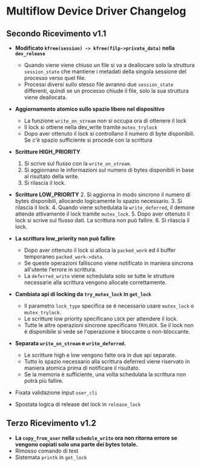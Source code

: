 # Multiflow Device Driver Changelog 

## Secondo Ricevimento v1.1

  - **Modificato `kfree(session) -> kfree(filp->private_data)` nella `dev_release`**
    - Quando viene viene chiuso un file si va a deallocare solo la struttura `session_state` che mantiene i metadati della singola sessione del processo verso quel file.
    - Processi diversi sullo stesso file avranno due `session_state` differenti, quindi se un processo chiude il file, solo la sua struttura viene deallocata.
  
  - **Aggiornamento atomico sullo spazio libero nel dispositivo**
    - La funzione `write_on_stream` non si occupa ora di ottenere il lock
    - Il lock si ottiene nella dev_write tramite `mutex_trylock`
    - Dopo aver ottenuto il lock si controllano il numero di byte disponibili. Se c'è spazio sufficiente si procede con la scrittura
  - **Scritture HIGH_PRIORITY**
    1. Si scrive sul flusso con la `write_on_stream`.
    2. Si aggiornano le informazioni sul numero di bytes disponibili in base al risultato della write.
    3. Si rilascia il lock.
  - **Scritture LOW_PRIORITY**
    2. Si aggiorna in modo sincrono il numero di bytes disponibili, allocando logicamente lo spazio necessario.
    3. Si rilascia il lock.
    4. Quando viene schedulata la `write_deferred`, il demone attende attivamente il lock tramite `mutex_lock`.
    5. Dopo aver ottenuto il lock si scrive sul flusso dati. La scrittura non può fallire.
    6. Si rilascia il lock.

  - **La scrittura low_priority non può fallire**
    - Dopo aver ottenuto il lock si alloca la `packed_work` ed il buffer temporaneo `packed_work->data`.
    - Se queste operazioni falliscono viene notificato in maniera sincrona all'utente l'errore in scrittura.
    - La `deferred_write` viene schedulata solo se tutte le strutture necessarie alla scrittura vengono allocate correttamente.

  - **Cambiata api di locking da `try_mutex_lock` in `get_lock`**
    - Il parametro `lock_type` specifica se è necessario usare `mutex_lock` o `mutex_trylock`.
    - Le scritture low priority specificano `LOCK` per attendere il lock.
    - Tutte le altre operazioni sincrone specificano `TRYLOCK`. Se il lock non è disponibile si vede se l'operazione è bloccante o non-bloccante.
  
  - **Separata `write_on_stream` e `write_deferred`.**
    - Le scritture high e low vengono fatte ora in due api separate.
    - Tutto lo spazio necessario alla scrittura deferred viene riservato in maniera atomica prima di notificare il risultato. 
    - Se la memoria è sufficiente, una volta schedulata la scrittura non potrà più fallire.

  - Fixata validazione input `user_cli`
  - Spostata logica di release del lock in `release_lock`

## Terzo Ricevimento v1.2
  - **La `copy_from_user` nella `schedule_write` ora non ritorna errore se vengono copiati solo una parte dei bytes totale.**
  - Rimosso comando di test
  - Sistemata `printk` in `get_lock`